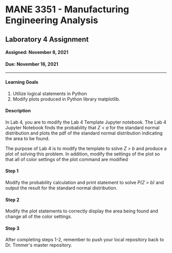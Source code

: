 # MANE 3351 - Manufacturing Engineering Analysis

## Laboratory 4 Assignment

#### Assigned: November 8, 2021

#### Due: November 16, 2021

---

#### Learning Goals

1.  Utilize logical statements in Python
2.  Modify plots produced in Python library matplotlib.

#### Description

In Lab 4, you are to modify the Lab 4 Template Jupyter notebook. The Lab 4 Jupyter Notebook finds the probability that *Z < a* for the standard normal distribution and plots the pdf of the standard normal distribution indicating the area to be found.

The purpose of Lab 4 is to modify the template to solve *Z > b* and produce a plot of solving this problem. In addition, modify the settings of the plot so that all of color settings of the plot command are modified

#### Step 1

Modify the probability calculation and print statement to solve *P(Z > b)* and output the result for the standard normal distribution.

#### Step 2

Modify the plot statements to correctly display the area being found and change all of the color settings.

#### Step 3

After completing steps 1-2, remember to push your local repository back to Dr. Timmer's master repository.